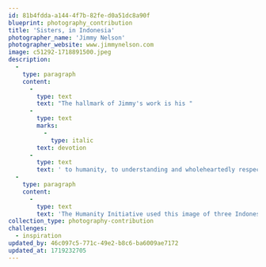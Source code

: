 ```yaml
---
id: 81b4fdda-a144-4f7b-82fe-d0a51dc8a90f
blueprint: photography_contribution
title: 'Sisters, in Indonesia'
photographer_name: 'Jimmy Nelson'
photographer_website: www.jimmynelson.com
image: c51292-1718891500.jpeg
description:
  -
    type: paragraph
    content:
      -
        type: text
        text: "The hallmark of Jimmy's work is his "
      -
        type: text
        marks:
          -
            type: italic
        text: devotion
      -
        type: text
        text: ' to humanity, to understanding and wholeheartedly respecting those he photographs. He honors their dignity, their traditions, the integrity of their lives. He always manages, even under the most difficult circumstances, to access their humanity. '
  -
    type: paragraph
    content:
      -
        type: text
        text: 'The Humanity Initiative used this image of three Indonesian sisters on the home page of our web site for fifteen years. His now famous record of vanishing tribes across the planet is called Homage to Humanity (https://www.youtube.com/watch?v=_4kvHRNQ1Zg). He even has invented a Humanity Game:  https://jimmynelsonfoundation.com/news/the-humanity-game/.'
collection_type: photography-contribution
challenges:
  - inspiration
updated_by: 46c097c5-771c-49e2-b8c6-ba6009ae7172
updated_at: 1719232705
---
```

